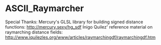 # ASCII_Raymarcher 

Special Thanks:
Mercury's GLSL library for building signed distance functions: http://mercury.sexy/hg_sdf
Inigo Quilez' reference material on raymarching distance fields: http://www.iquilezles.org/www/articles/raymarchingdf/raymarchingdf.htm 
